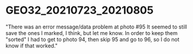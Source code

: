 # GEO32_20210723_20210805

"There was an error message/data problem at photo #95 It seemed to still save the ones I marked, I think, but let me know. In order to keep them "sorted" I had to get to photo 94, then skip 95 and go to 96, so I do not know if that worked."